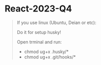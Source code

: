 # React-2023-Q4

> If you use linux (Ubuntu, Deian or etc):
>
> Do it for setup husky!
>
> Open trminal and run:
>
> - chmod ug+x .husky/\*
> - chmod ug+x .git/hooks/\*
